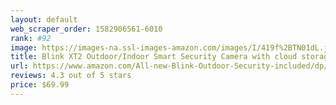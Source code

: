 ```yaml
---
layout: default 
﻿web_scraper_order: 1582906561-6010
rank: #92
image: https://images-na.ssl-images-amazon.com/images/I/419f%2BTN01dL.jpg
title: Blink XT2 Outdoor/Indoor Smart Security Camera with cloud storage included, 2-way audio, 2-year…
url: https://www.amazon.com/All-new-Blink-Outdoor-Security-included/dp/B07M8DTHGL/ref=zg_mw_electronics_92?_encoding=UTF8&psc=1&refRID=ZHM6Y8WS5P854PNNCX7R
reviews: 4.3 out of 5 stars
price: $69.99 
---
```

